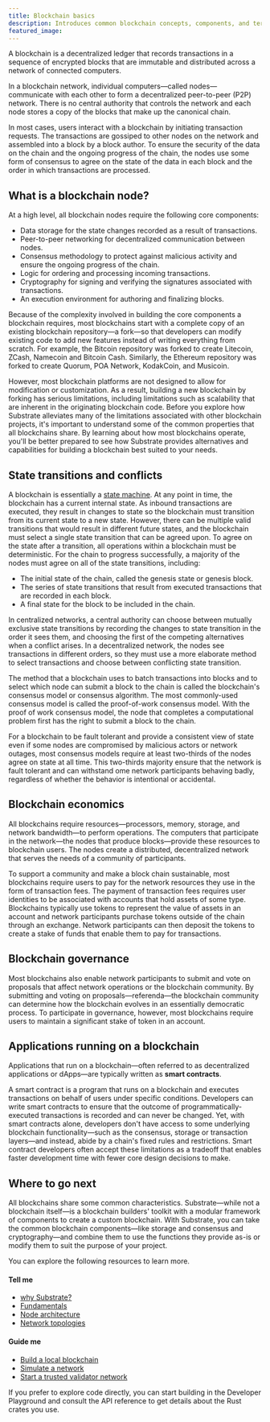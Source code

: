 ```yaml
---
title: Blockchain basics
description: Introduces common blockchain concepts, components, and terminology.
featured_image:
---
```


A blockchain is a decentralized ledger that records transactions in a sequence of encrypted blocks that are immutable and distributed across a network of connected computers.

In a blockchain network, individual computers—called nodes—communicate with each other to form a decentralized peer-to-peer (P2P) network.
There is no central authority that controls the network and each node stores a copy of the  blocks that make up the canonical chain.

In most cases, users interact with a blockchain by initiating transaction requests. 
The transactions are gossiped to other nodes on the network and assembled into a block by a block author.
To ensure the security of the data on the chain and the ongoing progress of the chain, the nodes use some form of consensus to agree on the state of the data in each block and the order in which transactions are processed.

## What is a blockchain node?

At a high level, all blockchain nodes require the following core components:

- Data storage for the state changes recorded as a result of transactions.
- Peer-to-peer networking for decentralized communication between nodes.
- Consensus methodology to protect against malicious activity and ensure the ongoing progress of the chain.
- Logic for ordering and processing incoming transactions.
- Cryptography for signing and verifying the signatures associated with transactions.
- An execution environment for authoring and finalizing blocks.


Because of the complexity involved in building the core components a blockchain requires, most blockchains start with a complete copy of an existing blockchain repository—a fork—so that developers can modify existing code to add new features instead of writing everything from scratch.
For example, the Bitcoin repository was forked to create Litecoin, ZCash, Namecoin and Bitcoin Cash.
Similarly, the Ethereum repository was forked to create Quorum, POA Network, KodakCoin, and Musicoin.

However, most blockchain platforms are not designed to allow for modification or customization.
As a result, building a new blockchain by forking has serious limitations, including limitations such as scalability that are inherent in the originating blockchain code.
Before you explore how Substrate alleviates many of the limitations associated with other blockchain projects, it's important to understand some of the common properties that all blockchains share.
By learning about how most blockchains operate, you'll be better prepared to see how Substrate provides alternatives and capabilities for building a blockchain best suited to your needs.  

## State transitions and conflicts

A blockchain is essentially a [state machine](https://en.wikipedia.org/wiki/Finite-state_machine). 
At any point in time, the blockchain has a current internal state.
As inbound transactions are executed, they result in changes to state so the blockchain must transition from its current state to a new state. 
However, there can be multiple valid transitions that would result in different future states, and the blockchain must select a single state transition that can be agreed upon.
To agree on the state after a transition, all operations within a blockchain must be deterministic.
For the chain to progress successfully, a majority of the nodes must agree on all of the state transitions, including:

- The initial state of the chain, called the genesis state or genesis block.
- The series of state transitions that result from executed transactions that are recorded in each block.
- A final state for the block to be included in the chain.

In centralized networks, a central authority can choose between mutually exclusive state transitions by recording the changes to state transition in the order it sees them, and choosing the first of the competing alternatives when a conflict arises. 
In a decentralized network, the nodes see transactions in different orders, so they must use a more elaborate method to select transactions and choose between conflicting state transition. 

The method that a blockchain uses to batch transactions into blocks and to select which node can submit a block to the chain is called the blockchain's consensus model or consensus algorithm. 
The most commonly-used consensus model is called the proof-of-work consensus model. 
With the proof of work consensus model, the node that completes a computational problem first has the right to submit a block to the chain.

For a blockchain to be fault tolerant and provide a consistent view of state even if some nodes are compromised by malicious actors or network outages, most consensus models require at least two-thirds of the nodes agree on state at all time. 
This two-thirds majority ensure that the network is fault tolerant and can withstand ome network participants behaving badly, regardless of whether the behavior is intentional or accidental.

## Blockchain economics

All blockchains require resources—processors, memory, storage, and network bandwidth—to perform operations.
The computers that participate in the network—the nodes that produce blocks—provide these resources to blockchain users.
The nodes create a distributed, decentralized network that serves the needs of a community of participants.

To support a community and make a block chain sustainable, most blockchains require users to pay for the network resources they use in the form of transaction fees.
The payment of transaction fees requires user identities to be associated with accounts that hold assets of some type.
Blockchains typically use tokens to represent the value of assets in an account and network participants purchase tokens outside of the chain through an exchange.
Network participants can then deposit the tokens to create a stake of funds that enable them to pay for transactions.

## Blockchain governance

Most blockchains also enable network participants to submit and vote on proposals that affect network operations or the blockchain community.
By submitting and voting on proposals—referenda—the blockchain community can determine how the blockchain evolves in an essentially democratic process.
To participate in governance, however, most blockchains require users to maintain a significant stake of token in an account.

## Applications running on a blockchain

Applications that run on a blockchain—often referred to as decentralized applications or dApps—are typically written as **smart contracts**. 

A smart contract is a program that runs on a blockchain and executes transactions on behalf of users under specific conditions.
Developers can write smart contracts to ensure that the outcome of programmatically-executed transactions is recorded and can never be changed. 
Yet, with smart contracts alone, developers don't have access to some underlying blockchain functionality—such as the consensus, storage or transaction layers—and instead, abide by a chain's fixed rules and restrictions.
Smart contract developers often accept these limitations as a tradeoff that enables faster development time with fewer core design decisions to make.

## Where to go next

All blockchains share some common characteristics. 
Substrate—while not a blockchain itself—is a blockchain builders' toolkit with a modular framework of components to create a custom blockchain. 
With Substrate, you can take the common blockchain components—like storage and consensus and cryptography—and combine them to use the functions they provide as-is or modify them to suit the purpose of your project. 

You can explore the following resources to learn more.

#### Tell me

* [why Substrate?](/main-docs/why-substrate/)
* [Fundamentals](main-docs/fundamentals/)
* [Node architecture](main-docs/fundamentals/node-architecture/)
* [Network topologies](main-docs/fundamentals/network-topologies/)

#### Guide me

* [Build a local blockchain](/tutorials/get-started/build-local-blockchain/)
* [Simulate a network](/tutorials/get-started/simulate-network/)
* [Start a trusted validator network](/tutorials/get-started/trusted-network/)

If you prefer to explore code directly, you can start building in the Developer Playground and consult the API reference to get details about the Rust crates you use.
